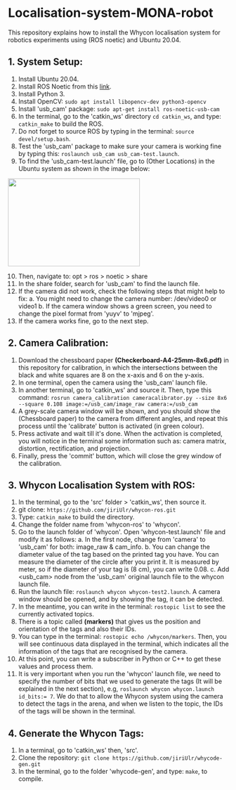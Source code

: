 # Localisation-system-MONA-robot
This repository explains how to install the Whycon localisation system for robotics experiments using (ROS noetic) and Ubuntu 20.04.

## 1. System Setup:
1. Install Ubuntu 20.04.
2. Install ROS Noetic from this [link](https://wiki.ros.org/noetic/Installation/Ubuntu).
3. Install Python 3.
4. Install OpenCV: `sudo apt install libopencv-dev python3-opencv`
5. Install 'usb_cam' package: `sudo apt-get install ros-noetic-usb-cam`
6. In the terminal, go to the 'catkin_ws' directory `cd catkin_ws`, and type: `catkin_make` to build the ROS.
7. Do not forget to source ROS by typing in the terminal: `source devel/setup.bash`.
8. Test the 'usb_cam' package to make sure your camera is working fine by typing this: `roslaunch usb_cam usb_cam-test.launch`.
9. To find the 'usb_cam-test.launch' file, go to (Other Locations) in the Ubuntu system as shown in the image below:
<img src="https://github.com/user-attachments/assets/45104c08-9cbb-4fc2-acf5-6adfacae6279" width="300" height="200">

10. Then, navigate to: opt > ros > noetic > share
11. In the share folder, search for 'usb_cam' to find the launch file.
12. If the camera did not work, check the following steps that might help to fix:
   a. You might need to change the camera number: /dev/video0 or video1
   b. If the camera window shows a green screen, you need to change the pixel format from 'yuyv' to 'mjpeg'.
13. If the camera works fine, go to the next step.

## 2. Camera Calibration:
1. Download the chessboard paper **(Checkerboard-A4-25mm-8x6.pdf)** in this repository for calibration, in which the intersections between the black and white squares are 8 on the x-axis and 6 on the y-axis.
2. In one terminal, open the camera using the 'usb_cam' launch file.
3. In another terminal, go to 'catkin_ws' and source it. Then, type this command: `rosrun camera_calibration cameracalibrator.py --size 8x6 --square 0.108 image:=/usb_cam/image_raw camera:=/usb_cam`
4. A grey-scale camera window will be shown, and you should show the (Chessboard paper) to the camera from different angles, and repeat this process until the 'calibrate' button is activated (in green colour).
5. Press activate and wait till it's done. When the activation is completed, you will notice in the terminal some information such as: camera matrix, distortion, rectification, and projection.
6. Finally, press the 'commit' button, which will close the grey window of the calibration.



## 3. Whycon Localisation System with ROS:
1. In the terminal, go to the 'src' folder > 'catkin_ws', then source it.
2. git clone: `https://github.com/jiriUlr/whycon-ros.git`
3. Type: `catkin_make` to build the directory.
4. Change the folder name from 'whycon-ros' to 'whycon'.
5. Go to the launch folder of 'whycon'. Open 'whycon-test.launch' file and modify it as follows:
   a. In the first node, change from 'camera' to 'usb_cam' for both: image_raw & cam_info.
   b. You can change the diameter value of the tag based on the printed tag you have. You can measure the diameter of the circle after you print it. It is measured by meter, so if the diameter of your tag is (8 cm), you can write 0.08.
   c. Add <usb_cam> node from the 'usb_cam' original launch file to the whycon launch file.
6. Run the launch file: `roslaunch whycon whycon-test2.launch`. A camera window should be opened, and by showing the tag, it can be detected.
7. In the meantime, you can write in the terminal: `rostopic list` to see the currently activated topics.
8. There is a topic called **(markers)** that gives us the position and orientation of the tags and also their IDs.
9. You can type in the terminal: `rostopic echo /whycon/markers`. Then, you will see continuous data displayed in the terminal, which indicates all the information of the tags that are recognised by the camera.
10. At this point, you can write a subscriber in Python or C++ to get these values and process them.
11. It is very important when you run the 'whycon' launch file, we need to specify the number of bits that we used to generate the tags (It will be explained in the next section), e.g, `roslaunch whycon whycon.launch id_bits:= 7`. We do that to allow the Whycon system using the camera to detect the tags in the arena, and when we listen to the topic, the IDs of the tags will be shown in the terminal.


## 4. Generate the Whycon Tags:
1. In a terminal, go to 'catkin_ws' then, 'src'.
2. Clone the repository: `git clone https://github.com/jiriUlr/whycode-gen.git`
3. In the terminal, go to the folder 'whycode-gen', and type: `make`, to compile.
   



